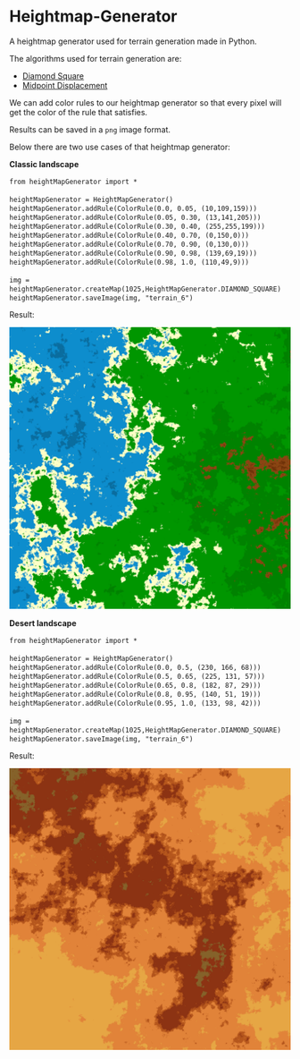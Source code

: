 # Heightmap-Generator
A heightmap generator used for terrain generation made in Python.

The algorithms used for terrain generation are:

- [Diamond Square](https://en.wikipedia.org/wiki/Diamond-square_algorithm)
- [Midpoint Displacement](http://stevelosh.com/blog/2016/02/midpoint-displacement/#midpoint-displacement)

We can add color rules to our heightmap generator so that every pixel will get the color of the rule that satisfies.

Results can be saved in a `png` image format.

Below there are two use cases of that heightmap generator:

**Classic landscape**

```
from heightMapGenerator import *

heightMapGenerator = HeightMapGenerator()
heightMapGenerator.addRule(ColorRule(0.0, 0.05, (10,109,159)))
heightMapGenerator.addRule(ColorRule(0.05, 0.30, (13,141,205)))
heightMapGenerator.addRule(ColorRule(0.30, 0.40, (255,255,199)))
heightMapGenerator.addRule(ColorRule(0.40, 0.70, (0,150,0)))
heightMapGenerator.addRule(ColorRule(0.70, 0.90, (0,130,0)))
heightMapGenerator.addRule(ColorRule(0.90, 0.98, (139,69,19)))
heightMapGenerator.addRule(ColorRule(0.98, 1.0, (110,49,9)))

img = heightMapGenerator.createMap(1025,HeightMapGenerator.DIAMOND_SQUARE)
heightMapGenerator.saveImage(img, "terrain_6")
```

Result:

![alt text](https://github.com/VasilisG/Heightmap-Generator/blob/master/images/terrain_2.png)

**Desert landscape**

```
from heightMapGenerator import *

heightMapGenerator = HeightMapGenerator()
heightMapGenerator.addRule(ColorRule(0.0, 0.5, (230, 166, 68)))
heightMapGenerator.addRule(ColorRule(0.5, 0.65, (225, 131, 57)))
heightMapGenerator.addRule(ColorRule(0.65, 0.8, (182, 87, 29)))
heightMapGenerator.addRule(ColorRule(0.8, 0.95, (140, 51, 19)))
heightMapGenerator.addRule(ColorRule(0.95, 1.0, (133, 98, 42)))

img = heightMapGenerator.createMap(1025,HeightMapGenerator.DIAMOND_SQUARE)
heightMapGenerator.saveImage(img, "terrain_6")
```

Result:

![alt text](https://github.com/VasilisG/Heightmap-Generator/blob/master/images/terrain_4.png)
